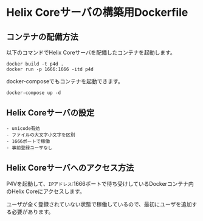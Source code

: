 # Helix Coreサーバの構築用Dockerfile

## コンテナの配備方法
以下のコマンドでHelix Coreサーバを配備したコンテナを起動します。
```
docker build -t p4d .
docker run -p 1666:1666 -itd p4d
```

docker-composeでもコンテナを起動できます。
```
docker-compose up -d
```

## Helix Coreサーバの設定
```
- unicode有効
- ファイルの大文字小文字を区別
- 1666ポートで稼働
- 事前登録ユーザなし
```

## Helix Coreサーバへのアクセス方法
P4Vを起動して、`IPアドレス`:1666ポートで待ち受けしているDockerコンテナ内のHelix Coreにアクセスします。

ユーザが全く登録されていない状態で稼働しているので、最初にユーザを追加する必要があります。
